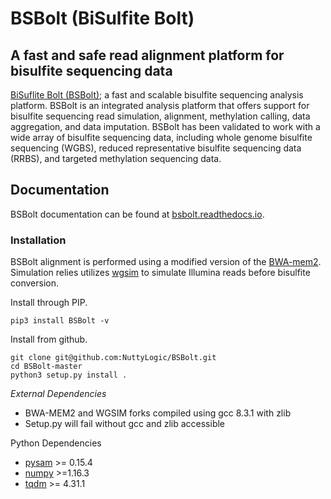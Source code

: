 # BSBolt (BiSulfite Bolt)
## A fast and safe read alignment platform for bisulfite sequencing data

[BiSuflite Bolt (BSBolt)](https://github.com/NuttyLogic/BSBolt); a fast and scalable bisulfite sequencing analysis platform. BSBolt is an integrated analysis 
platform that offers support for bisulfite sequencing read simulation, alignment, methylation calling, data aggregation, 
and data imputation. BSBolt has been validated to work with a wide array of bisulfite sequencing data, 
including whole genome bisulfite sequencing (WGBS), reduced representative bisulfite sequencing data (RRBS), 
and targeted methylation sequencing data.
 
## Documentation

BSBolt documentation can be found at [bsbolt.readthedocs.io](https://bsbolt.readthedocs.io).

### Installation

BSBolt alignment is performed using a modified version of the [BWA-mem2](https://github.com/bwa-mem2/bwa-mem2). Simulation 
relies utilizes [wgsim](https://github.com/lh3/wgsim) to simulate Illumina reads before bisulfite conversion. 


Install through PIP.

```shell
pip3 install BSBolt -v
```

Install from github.
```shell
git clone git@github.com:NuttyLogic/BSBolt.git
cd BSBolt-master
python3 setup.py install .
```

*External Dependencies*
- BWA-MEM2 and WGSIM forks compiled using gcc 8.3.1 with zlib 
- Setup.py will fail without gcc and zlib accessible

Python Dependencies
- [pysam](https://github.com/pysam-developers/pysam) >= 0.15.4
- [numpy](https://numpy.org/) >=1.16.3
- [tqdm](https://github.com/tqdm/tqdm) >= 4.31.1

